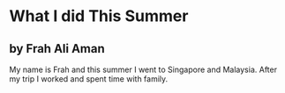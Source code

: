 # What I did This Summer

## by Frah Ali Aman

My name is Frah and this summer I went to Singapore and Malaysia. After my trip I worked and spent time with family.
